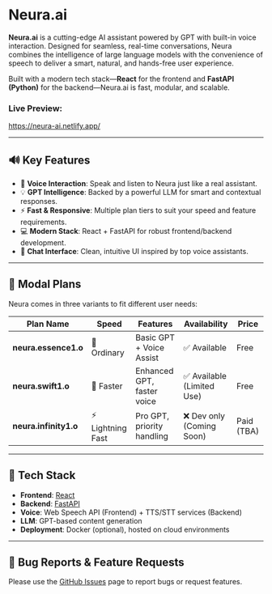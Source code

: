 # Neura.ai

**Neura.ai** is a cutting-edge AI assistant powered by GPT with built-in voice interaction. Designed for seamless, real-time conversations, Neura combines the intelligence of large language models with the convenience of speech to deliver a smart, natural, and hands-free user experience.

Built with a modern tech stack—**React** for the frontend and **FastAPI (Python)** for the backend—Neura.ai is fast, modular, and scalable.

### Live Preview:
https://neura-ai.netlify.app/

---

## 🔊 Key Features

- 🎤 **Voice Interaction**: Speak and listen to Neura just like a real assistant.
- 💡 **GPT Intelligence**: Backed by a powerful LLM for smart and contextual responses.
- ⚡ **Fast & Responsive**: Multiple plan tiers to suit your speed and feature requirements.
- 💻 **Modern Stack**: React + FastAPI for robust frontend/backend development.
- 🎨 **Chat Interface**: Clean, intuitive UI inspired by top voice assistants.

---

## 🧠 Modal Plans

Neura comes in three variants to fit different user needs:

| Plan Name            | Speed            | Features                   | Availability              | Price         |
|----------------------|------------------|----------------------------|---------------------------|---------------|
| **neura.essence1.o** | 🐢 Ordinary       | Basic GPT + Voice Assist   | ✅ Available               | Free          |
| **neura.swift1.o**   | 🚀 Faster         | Enhanced GPT, faster voice | ✅ Available (Limited Use) | Free          |
| **neura.infinity1.o**| ⚡ Lightning Fast | Pro GPT, priority handling | ❌ Dev only (Coming Soon)  | Paid (TBA)    |

---

## 🚀 Tech Stack

- **Frontend**: [React](https://reactjs.org/)
- **Backend**: [FastAPI](https://fastapi.tiangolo.com/)
- **Voice**: Web Speech API (Frontend) + TTS/STT services (Backend)
- **LLM**: GPT-based content generation
- **Deployment**: Docker (optional), hosted on cloud environments

---

## 🐛 Bug Reports & Feature Requests

Please use the [GitHub Issues](https://github.com/y4th4rthh/neura.ai-releases/issues) page to report bugs or request features.

